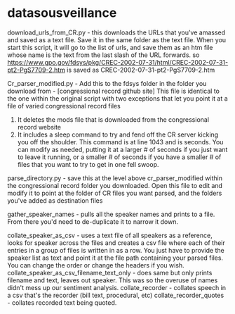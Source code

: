 # datasousveillance

download_urls_from_CR.py - this downloads the URLs that you've amassed and saved as a text file. 
Save it in the same folder as the text file. When you start this script, it will go to the list of urls, and save them as an htm file whose name is the text from the last slash of the URL forwards. so https://www.gpo.gov/fdsys/pkg/CREC-2002-07-31/html/CREC-2002-07-31-pt2-PgS7709-2.htm is saved as CREC-2002-07-31-pt2-PgS7709-2.htm

Cr_parser_modified.py - Add this to the fdsys folder in the folder you download from - [congressional record github site]
This file is identical to the one within the original script with two exceptions that let you point it at a file of varied congressional record files
1) It deletes the mods file that is downloaded from the congressional record website
2) It includes a sleep command to try and fend off the CR server kicking you off the shoulder. This command is at line 1043 and is seconds. 
You can modify as needed, putting it at a larger # of seconds if you just want to leave it running, or a smaller # of seconds if you have a smaller # of files that you want to try to get in one fell swoop.

parse_directory.py - save this at the level above cr_parser_modified within the congressional record folder you downloaded.
Open this file to edit and modify it to point at the folder of CR files you want parsed, and the folders you've added as destination files 

gather_speaker_names - pulls all the speaker names and prints to a file. From there you'd need to de-duplicate it to narrow it down. 

collate_speaker_as_csv - uses a text file of all speakers as a reference, looks for speaker across the files and creates a csv file where each of their entries in a group of files is written in as a row. You just have to provide the speaker list as text and point it at the file path containing your parsed files. You can change the order or change the headers if you wish.
collate_speaker_as_csv_filename_text_only - does same but only prints filename and text, leaves out speaker. This was so the overuse of names didn't mess up our sentiment analysis.
collate_recorder - collates speech in a csv that's the recorder (bill text, procedural, etc)
collate_recorder_quotes - collates recorded text being quoted. 
